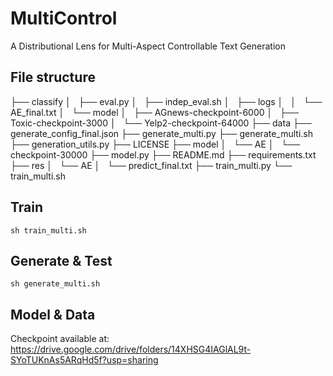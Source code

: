 # MultiControl
A Distributional Lens for Multi-Aspect Controllable Text Generation


## File structure
> 
├── classify
│   ├── eval.py
│   ├── indep_eval.sh
│   ├── logs
│   │   └── AE_final.txt
│   └── model
│       ├── AGnews-checkpoint-6000
│       ├── Toxic-checkpoint-3000
│       └── Yelp2-checkpoint-64000
├── data
├── generate_config_final.json
├── generate_multi.py
├── generate_multi.sh
├── generation_utils.py
├── LICENSE
├── model
│   └── AE
│       └── checkpoint-30000
├── model.py
├── README.md
├── requirements.txt
├── res
│   └── AE
│       └── predict_final.txt
├── train_multi.py
└── train_multi.sh

## Train
```
sh train_multi.sh
```
## Generate & Test
```
sh generate_multi.sh
```

## Model & Data
Checkpoint available at:
https://drive.google.com/drive/folders/14XHSG4IAGlAL9t-SYoTUKnAs5ARqHd5f?usp=sharing
